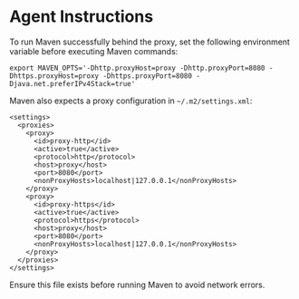 # Agent Instructions

To run Maven successfully behind the proxy, set the following environment variable before executing Maven commands:

```
export MAVEN_OPTS='-Dhttp.proxyHost=proxy -Dhttp.proxyPort=8080 -Dhttps.proxyHost=proxy -Dhttps.proxyPort=8080 -Djava.net.preferIPv4Stack=true'
```

Maven also expects a proxy configuration in `~/.m2/settings.xml`:

```
<settings>
  <proxies>
    <proxy>
      <id>proxy-http</id>
      <active>true</active>
      <protocol>http</protocol>
      <host>proxy</host>
      <port>8080</port>
      <nonProxyHosts>localhost|127.0.0.1</nonProxyHosts>
    </proxy>
    <proxy>
      <id>proxy-https</id>
      <active>true</active>
      <protocol>https</protocol>
      <host>proxy</host>
      <port>8080</port>
      <nonProxyHosts>localhost|127.0.0.1</nonProxyHosts>
    </proxy>
  </proxies>
</settings>
```

Ensure this file exists before running Maven to avoid network errors.
